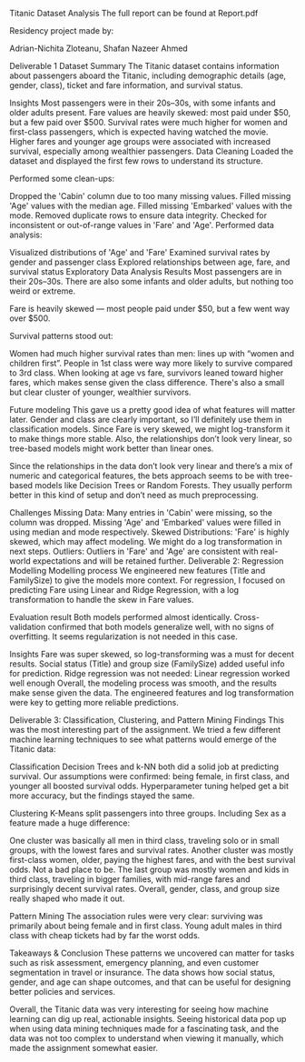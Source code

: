 Titanic Dataset Analysis
The full report can be found at Report.pdf

Residency project made by:

Adrian-Nichita Zloteanu,
Shafan Nazeer Ahmed

Deliverable 1
Dataset Summary
The Titanic dataset contains information about passengers aboard the Titanic, including demographic details (age, gender, class), ticket and fare information, and survival status.

Insights
Most passengers were in their 20s–30s, with some infants and older adults present.
Fare values are heavily skewed: most paid under $50, but a few paid over $500.
Survival rates were much higher for women and first-class passengers, which is expected having watched the movie.
Higher fares and younger age groups were associated with increased survival, especially among wealthier passengers.
Data Cleaning
Loaded the dataset and displayed the first few rows to understand its structure.

Performed some clean-ups:

Dropped the 'Cabin' column due to too many missing values.
Filled missing 'Age' values with the median age.
Filled missing 'Embarked' values with the mode.
Removed duplicate rows to ensure data integrity.
Checked for inconsistent or out-of-range values in 'Fare' and 'Age'.
Performed data analysis:

Visualized distributions of 'Age' and 'Fare'
Examined survival rates by gender and passenger class
Explored relationships between age, fare, and survival status
Exploratory Data Analysis Results
Most passengers are in their 20s–30s. There are also some infants and older adults, but nothing too weird or extreme.

Fare is heavily skewed — most people paid under $50, but a few went way over $500.

Survival patterns stood out:

Women had much higher survival rates than men: lines up with “women and children first”.
People in 1st class were way more likely to survive compared to 3rd class.
When looking at age vs fare, survivors leaned toward higher fares, which makes sense given the class difference. There's also a small but clear cluster of younger, wealthier survivors.

Future modeling
This gave us a pretty good idea of what features will matter later. Gender and class are clearly important, so I’ll definitely use them in classification models. Since Fare is very skewed, we might log-transform it to make things more stable. Also, the relationships don’t look very linear, so tree-based models might work better than linear ones.

Since the relationships in the data don’t look very linear and there’s a mix of numeric and categorical features, the bets approach seems to be with tree-based models like Decision Trees or Random Forests. They usually perform better in this kind of setup and don’t need as much preprocessing.

Challenges
Missing Data: Many entries in 'Cabin' were missing, so the column was dropped. Missing 'Age' and 'Embarked' values were filled in using median and mode respectively.
Skewed Distributions: 'Fare' is highly skewed, which may affect modeling. We might do a log transformation in next steps.
Outliers: Outliers in 'Fare' and 'Age' are consistent with real-world expectations and will be retained further.
Deliverable 2: Regression Modelling
Modelling process
We engineered new features (Title and FamilySize) to give the models more context. For regression, I focused on predicting Fare using Linear and Ridge Regression, with a log transformation to handle the skew in Fare values.

Evaluation result
Both models performed almost identically. Cross-validation confirmed that both models generalize well, with no signs of overfitting. It seems regularization is not needed in this case.

Insights
Fare was super skewed, so log-transforming was a must for decent results.
Social status (Title) and group size (FamilySize) added useful info for prediction.
Ridge regression was not needed: Linear regression worked well enough
Overall, the modeling process was smooth, and the results make sense given the data. The engineered features and log transformation were key to getting more reliable predictions.

Deliverable 3: Classification, Clustering, and Pattern Mining
Findings
This was the most interesting part of the assignment. We tried a few different machine learning techniques to see what patterns would emerge of the Titanic data:

Classification
Decision Trees and k-NN both did a solid job at predicting survival. Our assumptions were confirmed: being female, in first class, and younger all boosted survival odds. Hyperparameter tuning helped get a bit more accuracy, but the findings stayed the same.

Clustering
K-Means split passengers into three groups. Including Sex as a feature made a huge difference:

One cluster was basically all men in third class, traveling solo or in small groups, with the lowest fares and survival rates.
Another cluster was mostly first-class women, older, paying the highest fares, and with the best survival odds. Not a bad place to be.
The last group was mostly women and kids in third class, traveling in bigger families, with mid-range fares and surprisingly decent survival rates.
Overall, gender, class, and group size really shaped who made it out.

Pattern Mining
The association rules were very clear: surviving was primarily about being female and in first class. Young adult males in third class with cheap tickets had by far the worst odds.

Takeaways & Conclusion
These patterns we uncovered can matter for tasks such as risk assessment, emergency planning, and even customer segmentation in travel or insurance. The data shows how social status, gender, and age can shape outcomes, and that can be useful for designing better policies and services.

Overall, the Titanic data was very interesting for seeing how machine learning can dig up real, actionable insights. Seeing historical data pop up when using data mining techniques made for a fascinating task, and the data was not too complex to understand when viewing it manually, which made the assignment somewhat easier.
